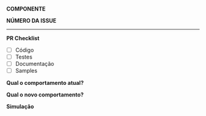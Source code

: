 **COMPONENTE**

**NÚMERO DA ISSUE**
_____________________________________________________________________________

**PR Checklist**

- [ ] Código
- [ ] Testes
- [ ] Documentação
- [ ] Samples

**Qual o comportamento atual?**


**Qual o novo comportamento?**


**Simulação**
